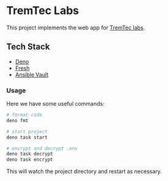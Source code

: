 # TremTec Labs

This project implements the web app for [TremTec labs](https://labs.tremtec.com).

## Tech Stack

- [Deno](https://deno.land/)
- [Fresh](https://fresh.deno.dev/)
- [Ansible Vault](https://docs.ansible.com/ansible/latest/vault_guide/)

### Usage

Here we have some useful commands:

```sh
# format code
deno fmt

# start project
deno task start

# encrypt and decrypt .env
deno task decrypt
deno task encrypt
```

This will watch the project directory and restart as necessary.
